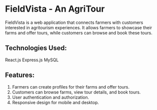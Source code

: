 # FieldVista - An AgriTour

FieldVista is a web application that connects farmers with customers interested in agritourism experiences. It allows farmers to showcase their farms and offer tours, while customers can browse and book these tours.

## Technologies Used:
React.js
Express.js
MySQL

## Features:
1) Farmers can create profiles for their farms and offer tours.
2) Customers can browse farms, view tour details, and book tours.
3) User authentication and authorization.
4) Responsive design for mobile and desktop.
